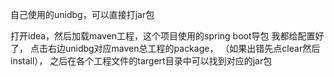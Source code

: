 自己使用的unidbg，可以直接打jar包


打开idea，然后加载maven工程，这个项目使用的spring boot导包
我都给配置好了，
点击右边unidbg对应maven总工程的package，
（如果出错先点clear然后install），
之后在各个工程文件的targert目录中可以找到对应的jar包